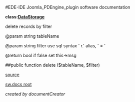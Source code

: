 #EDE-IDE Joomla_PDEngine_plugin
software documentation

**class:[DataStorage](../DataStorage.md)**



delete records by filter

@param string tableName

@param string filter use sql syntax ' r.' alias, ' = '

@return bool if false set this->msg

##public function delete ($tableName, $filter) 


[source](../../../site/joomlaFrameworkInterface.php)

[sw.docs root](../)

*created by documentCreator*

